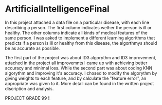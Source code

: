 # ArtificialIntelligenceFinal

In this project attached a data file on a particular disease, with each line describing a person. 
The first column indicates wether the person is ill or healthy. 
The other columns indicate all kinds of medical features of the same person. 
I was asked to implement a different learning algorithms that predicts if a person is ill or healthy from this disease, the algorthmys should be as accurate as possible.

The first part of the project was about ID3 algorythm and ID3 improvement, attached in the project all improvemnts I came up with achieving better accuracy and minimal loss.
While the second part was about coding KNN algorythm and improving it's accuracy. I chosed to modify the algorythm by giving weights to each feature, and by calculate the "feature error", an appropriate was given to it.
More detail can be found in the written project discription and analysis.

PROJECT GRADE 99 !!
